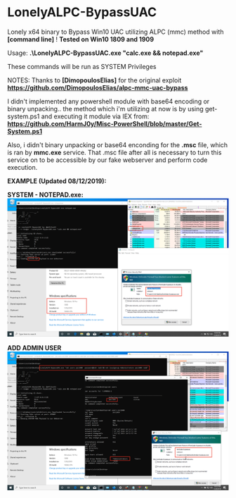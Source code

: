 # LonelyALPC-BypassUAC
Lonely x64 binary to Bypass Win10 UAC utilizing ALPC (mmc) method with **[command line]** !
**Tested on Win10 1809 and 1909** 

Usage: **.\LonelyALPC-BypassUAC.exe "calc.exe && notepad.exe"** 

These commands will be run as SYSTEM Privileges

NOTES:
Thanks to **[DimopoulosElias]** for the original exploit
**https://github.com/DimopoulosElias/alpc-mmc-uac-bypass** 

I didn't implemented any powershell module with base64 encoding or binary unpacking.. the method which i'm utilizing at now  is by using get-system.ps1 and executing it module via IEX from: 
**https://github.com/HarmJ0y/Misc-PowerShell/blob/master/Get-System.ps1** 

Also, i didn't binary unpacking or base64 enconding for the **.msc** file, which is ran by **mmc.exe**  service. That .msc file after all is necessary to turn this service on to be accessible by our fake webserver and perform code execution.

**EXAMPLE (Updated 08/12/2019):**

**SYSTEM - NOTEPAD.exe:**
![alt text](1.png)

**ADD ADMIN USER**
![alt text](2.png)
